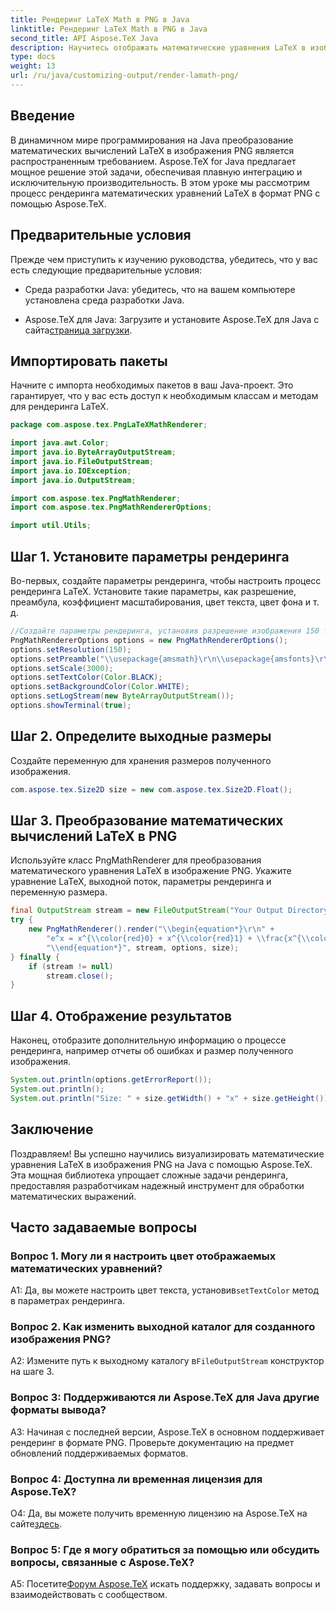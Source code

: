```yaml
---
title: Рендеринг LaTeX Math в PNG в Java
linktitle: Рендеринг LaTeX Math в PNG в Java
second_title: API Aspose.TeX Java
description: Научитесь отображать математические уравнения LaTeX в изображения PNG на Java с помощью Aspose.TeX. Пошаговое руководство для плавной интеграции и исключительной производительности.
type: docs
weight: 13
url: /ru/java/customizing-output/render-lamath-png/
---
```

## Введение

В динамичном мире программирования на Java преобразование математических вычислений LaTeX в изображения PNG является распространенным требованием. Aspose.TeX for Java предлагает мощное решение этой задачи, обеспечивая плавную интеграцию и исключительную производительность. В этом уроке мы рассмотрим процесс рендеринга математических уравнений LaTeX в формат PNG с помощью Aspose.TeX.

## Предварительные условия

Прежде чем приступить к изучению руководства, убедитесь, что у вас есть следующие предварительные условия:

- Среда разработки Java: убедитесь, что на вашем компьютере установлена среда разработки Java.

-  Aspose.TeX для Java: Загрузите и установите Aspose.TeX для Java с сайта[страница загрузки](https://releases.aspose.com/tex/java/).

## Импортировать пакеты

Начните с импорта необходимых пакетов в ваш Java-проект. Это гарантирует, что у вас есть доступ к необходимым классам и методам для рендеринга LaTeX.

```java
package com.aspose.tex.PngLaTeXMathRenderer;

import java.awt.Color;
import java.io.ByteArrayOutputStream;
import java.io.FileOutputStream;
import java.io.IOException;
import java.io.OutputStream;

import com.aspose.tex.PngMathRenderer;
import com.aspose.tex.PngMathRendererOptions;

import util.Utils;
```

## Шаг 1. Установите параметры рендеринга

Во-первых, создайте параметры рендеринга, чтобы настроить процесс рендеринга LaTeX. Установите такие параметры, как разрешение, преамбула, коэффициент масштабирования, цвет текста, цвет фона и т. д.

```java
//Создайте параметры рендеринга, установив разрешение изображения 150 точек на дюйм.
PngMathRendererOptions options = new PngMathRendererOptions();
options.setResolution(150);
options.setPreamble("\\usepackage{amsmath}\r\n\\usepackage{amsfonts}\r\n\\usepackage{amssymb}\r\n\\usepackage{color}");
options.setScale(3000);
options.setTextColor(Color.BLACK);
options.setBackgroundColor(Color.WHITE);
options.setLogStream(new ByteArrayOutputStream());
options.showTerminal(true);
```

## Шаг 2. Определите выходные размеры

Создайте переменную для хранения размеров полученного изображения.

```java
com.aspose.tex.Size2D size = new com.aspose.tex.Size2D.Float();
```

## Шаг 3. Преобразование математических вычислений LaTeX в PNG

Используйте класс PngMathRenderer для преобразования математического уравнения LaTeX в изображение PNG. Укажите уравнение LaTeX, выходной поток, параметры рендеринга и переменную размера.

```java
final OutputStream stream = new FileOutputStream("Your Output Directory" + "math-formula.png");
try {
    new PngMathRenderer().render("\\begin{equation*}\r\n" +
        "e^x = x^{\\color{red}0} + x^{\\color{red}1} + \\frac{x^{\\color{red}2}}{2} + \\frac{x^{\\color{red}3}}{6} + \\cdots = \\sum_{n\\geq 0} \\frac{x^{\\color{red}n}}{n!}\r\n" +
        "\\end{equation*}", stream, options, size);
} finally {
    if (stream != null)
        stream.close();
}
```

## Шаг 4. Отображение результатов

Наконец, отобразите дополнительную информацию о процессе рендеринга, например отчеты об ошибках и размер полученного изображения.

```java
System.out.println(options.getErrorReport());
System.out.println();
System.out.println("Size: " + size.getWidth() + "x" + size.getHeight());
```

## Заключение

Поздравляем! Вы успешно научились визуализировать математические уравнения LaTeX в изображения PNG на Java с помощью Aspose.TeX. Эта мощная библиотека упрощает сложные задачи рендеринга, предоставляя разработчикам надежный инструмент для обработки математических выражений.

## Часто задаваемые вопросы

### Вопрос 1. Могу ли я настроить цвет отображаемых математических уравнений?

 A1: Да, вы можете настроить цвет текста, установив`setTextColor` метод в параметрах рендеринга.

### Вопрос 2. Как изменить выходной каталог для созданного изображения PNG?

 A2: Измените путь к выходному каталогу в`FileOutputStream` конструктор на шаге 3.

### Вопрос 3: Поддерживаются ли Aspose.TeX для Java другие форматы вывода?

A3: Начиная с последней версии, Aspose.TeX в основном поддерживает рендеринг в формате PNG. Проверьте документацию на предмет обновлений поддерживаемых форматов.

### Вопрос 4: Доступна ли временная лицензия для Aspose.TeX?

 О4: Да, вы можете получить временную лицензию на Aspose.TeX на сайте[здесь](https://purchase.aspose.com/temporary-license/).

### Вопрос 5: Где я могу обратиться за помощью или обсудить вопросы, связанные с Aspose.TeX?

 A5: Посетите[Форум Aspose.TeX](https://forum.aspose.com/c/tex/47) искать поддержку, задавать вопросы и взаимодействовать с сообществом.